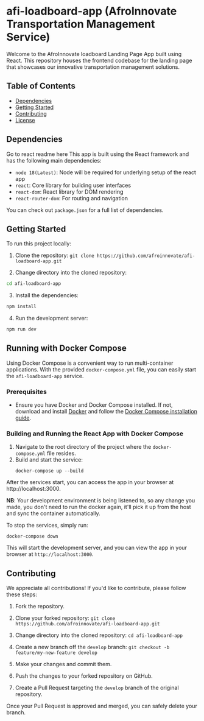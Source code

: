# afi-loadboard-app (AfroInnovate Transportation Management Service)

Welcome to the AfroInnovate loadboard Landing Page App built using React. This repository houses the frontend codebase for the landing page that showcases our innovative transportation management solutions.

## Table of Contents

- [Dependencies](#dependencies)
- [Getting Started](#getting-started)
- [Contributing](#contributing)
- [License](#license)

## Dependencies

Go to react readme here
This app is built using the React framework and has the following main dependencies:

- `node 18(Latest)`: Node will be required for underlying setup of the react app
- `react`: Core library for building user interfaces
- `react-dom`: React library for DOM rendering
- `react-router-dom`: For routing and navigation

You can check out `package.json` for a full list of dependencies.

## Getting Started

To run this project locally:

1. Clone the repository:
   `git clone https://github.com/afroinnovate/afi-loadboard-app.git`

2. Change directory into the cloned repository:

```sh
cd afi-loadboard-app
```

3. Install the dependencies:

```sh
npm install
```

4. Run the development server:

```sh
npm run dev
```

## Running with Docker Compose

Using Docker Compose is a convenient way to run multi-container applications. With the provided `docker-compose.yml` file, you can easily start the `afi-loadboard-app` service.

### Prerequisites

- Ensure you have Docker and Docker Compose installed. If not, download and install [Docker](https://www.docker.com/get-started) and follow the [Docker Compose installation guide](https://docs.docker.com/compose/install/).

### Building and Running the React App with Docker Compose

1. Navigate to the root directory of the project where the `docker-compose.yml` file resides.
2. Build and start the service:
   ```shell
   docker-compose up --build
   ```

After the services start, you can access the app in your browser at http://localhost:3000.

**NB**: Your development environment is being listened to, so any change you made, you don't need to run the docker again, it'll pick it up from the host and sync the container automatically.

To stop the services, simply run:

`docker-compose down`

This will start the development server, and you can view the app in your browser at `http://localhost:3000`.

## Contributing

We appreciate all contributions! If you'd like to contribute, please follow these steps:

1. Fork the repository.
2. Clone your forked repository:
   `git clone https://github.com/afroinnovate/afi-loadboard-app.git`

3. Change directory into the cloned repository:
   `cd afi-loadboard-app`

4. Create a new branch off the `develop` branch:
   `git checkout -b feature/my-new-feature develop`

5. Make your changes and commit them.
6. Push the changes to your forked repository on GitHub.
7. Create a Pull Request targeting the `develop` branch of the original repository.

Once your Pull Request is approved and merged, you can safely delete your branch.
